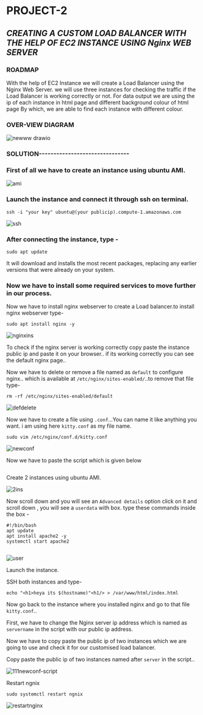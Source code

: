 # PROJECT-2
## ***CREATING A CUSTOM LOAD BALANCER WITH THE HELP OF EC2 INSTANCE USING Nginx WEB SERVER***
### ROADMAP
With the help of EC2 Instance we will create a Load Balancer using the Nginx Web Server.
we will use three instances for checking the traffic if the Load Balancer is working correctly or not.
For data output we are using the ip of each instance in html page and different background colour of html page By which, we are able to find each instance with different colour.



### OVER-VIEW DIAGRAM

![newww drawio](https://github.com/kitty6xt5/PROJECT2/assets/141032592/9881ac19-34f7-4fc3-bee4-f358892a6cd6)

### SOLUTION-------------------------------

### First of all we have to create an instance using ubuntu AMI.

![ami](https://github.com/kitty6xt5/PROJECT2/assets/141032592/4de10952-d934-4346-a233-3a1c855ca9aa)

### Launch the instance and connect it through ssh on terminal.
```
ssh -i "your key" ubuntu@(your publicip).compute-1.amazonaws.com
```
![ssh](https://github.com/kitty6xt5/PROJECT2/assets/141032592/9a5030b3-913b-4520-bf41-70d66763a794)

### After connecting the instance, type -
```
sudo apt update
```
It will download and installs the most recent packages, replacing any earlier versions that were already on your system. 

### Now we have to install some required services to move further in our process.
Now we have to install nginx webserver to create a Load balancer.to install nginx webserver type-

```
sudo apt install nginx -y

```
![nginxins](https://github.com/kitty6xt5/PROJECT2/assets/141032592/7a4e434a-3a84-4a7a-b6ff-5043e6c9f6be)

To check if the nginx server is working correctly copy paste the instance public ip and paste it on your browser.. if its working correctly you can see the default nginx page..

Now we have to delete or remove a file named as ```default``` to configure nginx..<v>
which is available at ```/etc/nginx/sites-enabled/```..to remove that file type-

```
rm -rf /etc/nginx/sites-enabled/default

```
![defdelete](https://github.com/kitty6xt5/PROJECT2/assets/141032592/697fea3d-3a72-4233-a81a-a11fa39ce842)

Now we have to create a file using ```.conf```...You can name it like anything you want. i am using here ```kitty.conf``` as my file name.

```
sudo vim /etc/nginx/conf.d/kitty.conf

```

![newconf](https://github.com/kitty6xt5/PROJECT2/assets/141032592/6c5b8563-830f-4595-b44c-b339c3b9db66)

Now we have to paste the script which is given below

```

```

Create 2 instances using ubuntu AMI.

![2ins](https://github.com/kitty6xt5/PROJECT2/assets/141032592/cd1e05f6-b311-4085-b20a-c6f7324bac7e)

Now scroll down and you will see an ```Advanced details``` option click on it and scroll down , you will see a ```userdata``` with box.<v> type these commands inside the box -

```
#!/bin/bash
apt update
apt install apache2 -y
systemctl start apache2


```
![user](https://github.com/kitty6xt5/PROJECT2/assets/141032592/f84538d1-d240-4d2d-b8e8-6cd138ae6c13)

Launch the instance.<v> 

SSH both instances and type- 

```
echo "<h1>heya its $(hostname)"<h1/> > /var/www/html/index.html

```

Now go back to the instance where you installed nginx and go to that file ```kitty.conf```.. <v>

First, we have to change the Nginx server ip address which is named as ```servername``` in the script with our public ip address. <v>

Now we have to copy paste the public ip of two instances which we are going to use and check it for our customised load balancer. <v>

Copy paste the public ip of two instances named after ```server``` in the script.. <v>

![111newconf-script](https://github.com/kitty6xt5/PROJECT2/assets/141032592/1bda5992-53df-4798-bd9c-58da01eb1bd5)

Restart ngnix

```
sudo systemctl restart ngnix

```

![restartnginx](https://github.com/kitty6xt5/PROJECT2/assets/141032592/4c71db01-0378-413c-8a4f-78f28a0c6bd2)

